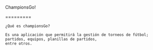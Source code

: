 ChampionsGo!

=========

```
¿Qué es championsGo?

Es una aplicación que permitirá la gestión de torneos de fútbol; partidos, equipos, planillas de partidos,
entre otros.

```


